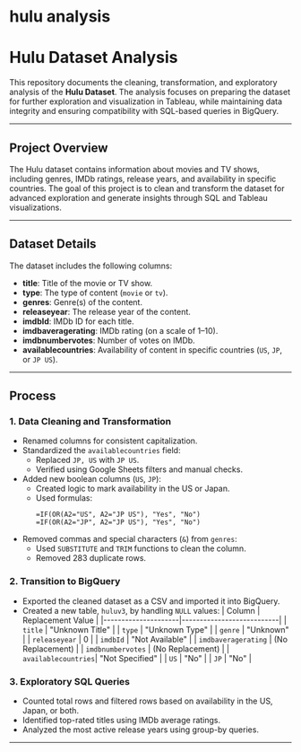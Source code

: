# hulu analysis
# Hulu Dataset Analysis

This repository documents the cleaning, transformation, and exploratory analysis of the **Hulu Dataset**. The analysis focuses on preparing the dataset for further exploration and visualization in Tableau, while maintaining data integrity and ensuring compatibility with SQL-based queries in BigQuery.

---

## **Project Overview**

The Hulu dataset contains information about movies and TV shows, including genres, IMDb ratings, release years, and availability in specific countries. The goal of this project is to clean and transform the dataset for advanced exploration and generate insights through SQL and Tableau visualizations.

---

## **Dataset Details**

The dataset includes the following columns:
- **title**: Title of the movie or TV show.
- **type**: The type of content (`movie` or `tv`).
- **genres**: Genre(s) of the content.
- **releaseyear**: The release year of the content.
- **imdbId**: IMDb ID for each title.
- **imdbaveragerating**: IMDb rating (on a scale of 1–10).
- **imdbnumbervotes**: Number of votes on IMDb.
- **availablecountries**: Availability of content in specific countries (`US`, `JP`, or `JP US`).

---

## **Process**

### 1. **Data Cleaning and Transformation**
- Renamed columns for consistent capitalization.
- Standardized the `availablecountries` field:
  - Replaced `JP, US` with `JP US`.
  - Verified using Google Sheets filters and manual checks.
- Added new boolean columns (`US`, `JP`):
  - Created logic to mark availability in the US or Japan.
  - Used formulas:
    ```excel
    =IF(OR(A2="US", A2="JP US"), "Yes", "No")
    =IF(OR(A2="JP", A2="JP US"), "Yes", "No")
    ```
- Removed commas and special characters (`&`) from `genres`:
  - Used `SUBSTITUTE` and `TRIM` functions to clean the column.
  - Removed 283 duplicate rows.

### 2. **Transition to BigQuery**
- Exported the cleaned dataset as a CSV and imported it into BigQuery.
- Created a new table, `huluv3`, by handling `NULL` values:
  | Column              | Replacement Value         |
  |---------------------|---------------------------|
  | `title`             | "Unknown Title"           |
  | `type`              | "Unknown Type"            |
  | `genre`             | "Unknown"                 |
  | `releaseyear`       | 0                         |
  | `imdbId`            | "Not Available"           |
  | `imdbaveragerating` | (No Replacement)          |
  | `imdbnumbervotes`   | (No Replacement)          |
  | `availablecountries`| "Not Specified"           |
  | `US`                | "No"                      |
  | `JP`                | "No"                      |

### 3. **Exploratory SQL Queries**
- Counted total rows and filtered rows based on availability in the US, Japan, or both.
- Identified top-rated titles using IMDb average ratings.
- Analyzed the most active release years using group-by queries.

---
